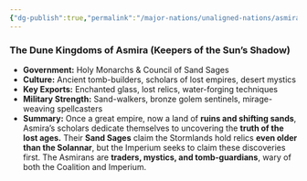 ```yaml
---
{"dg-publish":true,"permalink":"/major-nations/unaligned-nations/asmira/","noteIcon":"","updated":"2025-02-12T14:15:15.000-08:00"}
---
```


### **The Dune Kingdoms of Asmira (Keepers of the Sun’s Shadow)**

- **Government:** Holy Monarchs & Council of Sand Sages
- **Culture:** Ancient tomb-builders, scholars of lost empires, desert mystics
- **Key Exports:** Enchanted glass, lost relics, water-forging techniques
- **Military Strength:** Sand-walkers, bronze golem sentinels, mirage-weaving spellcasters
- **Summary:** Once a great empire, now a land of **ruins and shifting sands**, Asmira’s scholars dedicate themselves to uncovering the **truth of the lost ages.** Their **Sand Sages** claim the Stormlands hold relics **even older than the Solannar**, but the Imperium seeks to claim these discoveries first. The Asmirans are **traders, mystics, and tomb-guardians**, wary of both the Coalition and Imperium.